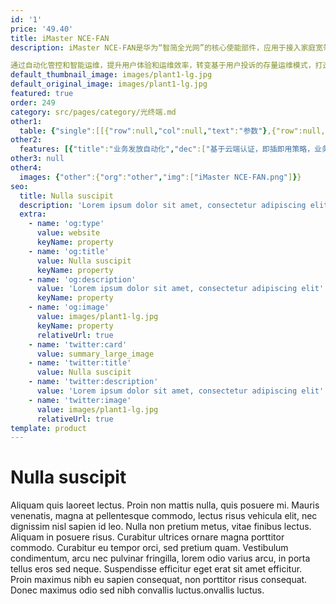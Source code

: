 ```yaml
---
id: '1'
price: '49.40'
title: iMaster NCE-FAN
description: iMaster NCE-FAN是华为“智简全光网”的核心使能部件，应用于接入家庭宽带、家庭网络等多种场景。

通过自动化管控和智能运维，提升用户体验和运维效率，转变基于用户投诉的存量运维模式，打造下一代自动化的接入网络。
default_thumbnail_image: images/plant1-lg.jpg
default_original_image: images/plant1-lg.jpg
featured: true
order: 249
category: src/pages/category/光终端.md
other1: 
  table: {"single":[[{"row":null,"col":null,"text":"参数"},{"row":null,"col":null,"text":"NCE-FAN"}],[{"row":null,"col":null,"text":"基础功能"},{"row":null,"col":null,"text":"拓扑管理\n性能管理\n存量管理\n网元软件管理"}],[{"row":null,"col":null,"text":"网络管理"},{"row":null,"col":null,"text":"接入网络管理\n接入网络自动化\n家庭网络管理"}],[{"row":null,"col":null,"text":"分析与保障"},{"row":null,"col":null,"text":"接入宽带保障"}],[{"row":null,"col":null,"text":"故障识别和处理"},{"row":null,"col":null,"text":"家庭侧故障主动识别\n网络侧故障主动识别\n云端故障主动识别"}],[{"row":null,"col":null,"text":"高可靠性"},{"row":null,"col":null,"text":"本地高可用性\n异地容灾高可用性"}],[{"row":null,"col":null,"text":"系统与公共"},{"row":null,"col":null,"text":"系统管理\n告警管理\n用户管理\n日志管理"}]]}
other2:
  features: [{"title":"业务发放自动化","dec":["基于云端认证，即插即用策略，业务级API,流程可编排等能力，自动完成设备配置、部署、远程软调，大大提高部署效率，降低网络建设成本。"]},{"title":"智能运维","dec":["主动识别家庭侧、网络侧故障；通过对数据特征挖掘，运用AI识别故障模式和故障位置，快速问题诊断和根因分析。"]},{"title":"带宽按需调整/带宽日历","dec":["客户可根据其实际业务诉求，实现带宽的（实时/预约）扩容满足突发流量诉求。同时可实现Pay-as-Grow的商业模式。"]}]
other3: null
other4:
  images: {"other":{"org":"other","img":["iMaster NCE-FAN.png"]}}
seo:
  title: Nulla suscipit
  description: 'Lorem ipsum dolor sit amet, consectetur adipiscing elit'
  extra:
    - name: 'og:type'
      value: website
      keyName: property
    - name: 'og:title'
      value: Nulla suscipit
      keyName: property
    - name: 'og:description'
      value: 'Lorem ipsum dolor sit amet, consectetur adipiscing elit'
      keyName: property
    - name: 'og:image'
      value: images/plant1-lg.jpg
      keyName: property
      relativeUrl: true
    - name: 'twitter:card'
      value: summary_large_image
    - name: 'twitter:title'
      value: Nulla suscipit
    - name: 'twitter:description'
      value: 'Lorem ipsum dolor sit amet, consectetur adipiscing elit'
    - name: 'twitter:image'
      value: images/plant1-lg.jpg
      relativeUrl: true
template: product
---
```


# Nulla suscipit

Aliquam quis laoreet lectus. Proin non mattis nulla, quis posuere mi. Mauris venenatis, magna at pellentesque commodo, lectus risus vehicula elit, nec dignissim nisl sapien id leo. Nulla non pretium metus, vitae finibus lectus. Aliquam in posuere risus. Curabitur ultrices ornare magna porttitor commodo. Curabitur eu tempor orci, sed pretium quam. Vestibulum condimentum, arcu nec pulvinar fringilla, lorem odio varius arcu, in porta tellus eros sed neque. Suspendisse efficitur eget erat sit amet efficitur. Proin maximus nibh eu sapien consequat, non porttitor risus consequat. Donec maximus odio sed nibh convallis luctus.onvallis luctus.